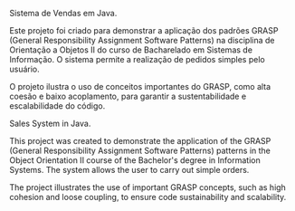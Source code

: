 Sistema de Vendas em Java.

Este projeto foi criado para demonstrar a aplicação dos padrões GRASP (General Responsibility Assignment Software Patterns) na disciplina de Orientação a Objetos II do curso de Bacharelado em Sistemas de Informação. O sistema permite a realização de pedidos simples pelo usuário.

O projeto ilustra o uso de conceitos importantes do GRASP, como alta coesão e baixo acoplamento, para garantir a sustentabilidade e escalabilidade do código.

Sales System in Java.

This project was created to demonstrate the application of the GRASP (General Responsibility Assignment Software Patterns) patterns in the Object Orientation II course of the Bachelor's degree in Information Systems. The system allows the user to carry out simple orders.

The project illustrates the use of important GRASP concepts, such as high cohesion and loose coupling, to ensure code sustainability and scalability.